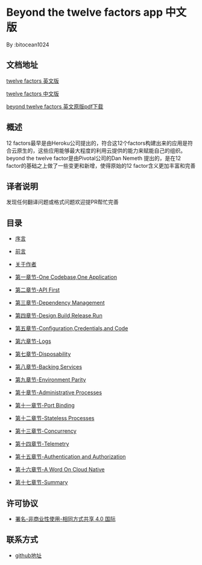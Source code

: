 # Beyond the twelve factors app 中文版

By :bitocean1024

## 文档地址

[twelve factors 英文版](https://12factor.net/)

[twelve factors 中文版](https://12factor.net/zh_cn/)

[beyond twelve factors 英文原版pdf下载](https://github.com/bitocean1024/beyond-the-twelve-factor-app/blob/master/beyond-the-twelve-factor-app.pdf)


## 概述

12 factors最早是由Heroku公司提出的，符合这12个factors构建出来的应用是符合云原生的，这些应用能够最大程度的利用云提供的能力来赋能自己的组织。beyond the twelve factor是由Pivotal公司的Dan Nemeth 提出的，是在12 factor的基础之上做了一些变更和新增，使得原始的12 factor含义更加丰富和完善

## 译者说明

发现任何翻译问题或格式问题欢迎提PR帮忙完善

## 目录

* [序言](content/序言.md)

* [前言](content/前言.md)

* [关于作者](content/author.md)

* [第一章节-One Codebase,One Application](content/第一章节.md)

* [第二章节-API First](content/第二章节.md)

* [第三章节-Dependency Management](content/第三章节.md)

* [第四章节-Design,Build,Release,Run](content/第四章节.md)

* [第五章节-Configuration,Credentials,and Code](content/第五章节.md)

* [第六章节-Logs](content/第六章节.md)

* [第七章节-Disposability](content/第七章节.md)

* [第八章节-Backing Services](content/第八章节.md)

* [第九章节-Environment Parity](content/第九章节.md)

* [第十章节-Administrative Processes](content/第十章节.md)

* [第十一章节-Port Binding](content/第十一章节.md)

* [第十二章节-Stateless Processes](content/第十二章节.md)

* [第十三章节-Concurrency](content/第十三章节.md)

* [第十四章节-Telemetry](content/第十四章节.md)

* [第十五章节-Authentication and Authorization](content/第十五章节.md)

* [第十六章节-A Word On Cloud Native](content/第十六章节.md)

* [第十七章节-Summary](content/第十七章节.md)



## 许可协议
* [署名-非商业性使用-相同方式共享 4.0 国际](https://creativecommons.org/licenses/by-nc-sa/4.0/legalcode)

## 联系方式

* [github地址](https://github.com/bitocean1024)

